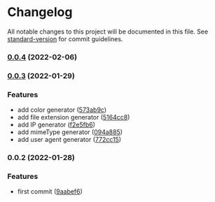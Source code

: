 # Changelog

All notable changes to this project will be documented in this file. See [standard-version](https://github.com/conventional-changelog/standard-version) for commit guidelines.

### [0.0.4](https://github.com/maku85/dummynator.js/compare/v0.0.3...v0.0.4) (2022-02-06)

### [0.0.3](https://github.com/maku85/dummynator.js/compare/v0.0.2...v0.0.3) (2022-01-29)


### Features

* add color generator ([573ab9c](https://github.com/maku85/dummynator.js/commit/573ab9cc07d8ae87043315aee4ba91e2cdb12926))
* add file extension generator ([5164cc8](https://github.com/maku85/dummynator.js/commit/5164cc8b7e23dda1081cd19ccf1bfedc983dbe1e))
* add IP generator ([f2e5fb6](https://github.com/maku85/dummynator.js/commit/f2e5fb6891b274331b1f520b5f2af00e748dc6ac))
* add mimeType generator ([094a885](https://github.com/maku85/dummynator.js/commit/094a8855d51a8c50753b1be55803f74f02952a88))
* add user agent generator ([772cc15](https://github.com/maku85/dummynator.js/commit/772cc15f74dd7365852234b0f509d6e59efa8af0))

### 0.0.2 (2022-01-28)


### Features

* first commit ([9aabef6](https://github.com/maku85/fake-data-generator/commit/9aabef6a8911bb5e78ca72ea1a0ac9dcd6e20c49))
